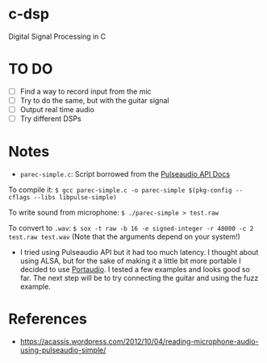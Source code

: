 # c-dsp
Digital Signal Processing in C

# TO DO
- [ ] Find a way to record input from the mic
- [ ] Try to do the same, but with the guitar signal
- [ ] Output real time audio
- [ ] Try different DSPs

# Notes
- `parec-simple.c`: Script borrowed from the [Pulseaudio API
  Docs](https://freedesktop.org/software/pulseaudio/doxygen/parec-simple_8c-example.html)

To compile it: `$ gcc parec-simple.c -o parec-simple $(pkg-config --cflags --libs libpulse-simple)`

To write sound from microphone: `$ ./parec-simple > test.raw`

To convert to `.wav`: `$ sox -t raw -b 16 -e signed-integer -r 48000 -c 2 test.raw test.wav` (Note that the arguments
depend on your system!)

- I tried using Pulseaudio API but it had too much latency. I thought about using ALSA, but for the sake of making it a
  little bit more portable I decided to use [Portaudio](https://www.portaudio.com/). I tested a few examples and looks
  good so far. The next step will be to try connecting the guitar and using the fuzz example.

# References
- https://acassis.wordpress.com/2012/10/04/reading-microphone-audio-using-pulseaudio-simple/
